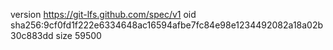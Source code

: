 version https://git-lfs.github.com/spec/v1
oid sha256:9cf0fd1f222e6334648ac16594afbe7fc84e98e1234492082a18a02b30c883dd
size 59500
